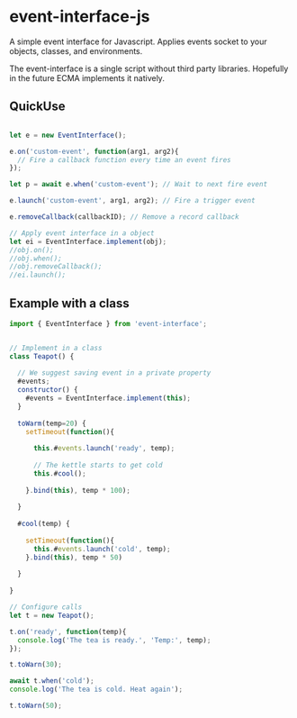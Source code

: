 # event-interface-js
A simple event interface for Javascript.  Applies events socket to your objects, classes, and environments.

The event-interface is a single script without third party libraries.
Hopefully in the future ECMA implements it natively.

## QuickUse

```Javascript

let e = new EventInterface();

e.on('custom-event', function(arg1, arg2){
  // Fire a callback function every time an event fires
});

let p = await e.when('custom-event'); // Wait to next fire event

e.launch('custom-event', arg1, arg2); // Fire a trigger event

e.removeCallback(callbackID); // Remove a record callback

// Apply event interface in a object
let ei = EventInterface.implement(obj); 
//obj.on();
//obj.when();
//obj.removeCallback();
//ei.launch();

```

## Example with a class

```Javascript
import { EventInterface } from 'event-interface';


// Implement in a class
class Teapot() {
  
  // We suggest saving event in a private property
  #events;
  constructor() {
    #events = EventInterface.implement(this);
  }
  
  toWarm(temp=20) {
    setTimeout(function(){
    
      this.#events.launch('ready', temp);
      
      // The kettle starts to get cold
      this.#cool();
    
    }.bind(this), temp * 100);
    
  }
  
  #cool(temp) {
   
    setTimeout(function(){
      this.#events.launch('cold', temp);   
    }.bind(this), temp * 50)
    
  }
  
}

// Configure calls
let t = new Teapot();

t.on('ready', function(temp){
  console.log('The tea is ready.', 'Temp:', temp);
});

t.toWarn(30);

await t.when('cold');
console.log('The tea is cold. Heat again');

t.toWarn(50);

```

